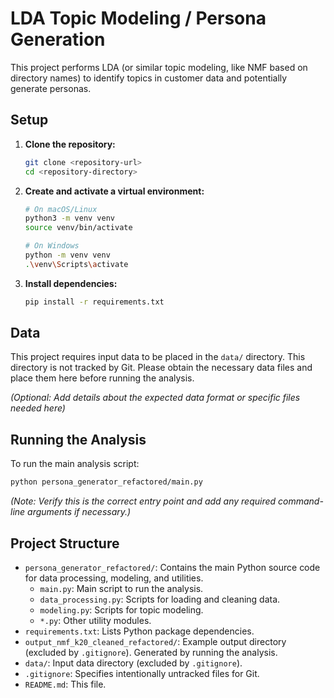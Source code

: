# LDA Topic Modeling / Persona Generation

This project performs LDA (or similar topic modeling, like NMF based on directory names) to identify topics in customer data and potentially generate personas.

## Setup

1.  **Clone the repository:**
    ```bash
    git clone <repository-url>
    cd <repository-directory>
    ```

2.  **Create and activate a virtual environment:**
    ```bash
    # On macOS/Linux
    python3 -m venv venv
    source venv/bin/activate

    # On Windows
    python -m venv venv
    .\venv\Scripts\activate
    ```

3.  **Install dependencies:**
    ```bash
    pip install -r requirements.txt
    ```

## Data

This project requires input data to be placed in the `data/` directory. This directory is not tracked by Git. Please obtain the necessary data files and place them here before running the analysis.

*(Optional: Add details about the expected data format or specific files needed here)*

## Running the Analysis

To run the main analysis script:

```bash
python persona_generator_refactored/main.py
```

*(Note: Verify this is the correct entry point and add any required command-line arguments if necessary.)*

## Project Structure

*   `persona_generator_refactored/`: Contains the main Python source code for data processing, modeling, and utilities.
    *   `main.py`: Main script to run the analysis.
    *   `data_processing.py`: Scripts for loading and cleaning data.
    *   `modeling.py`: Scripts for topic modeling.
    *   `*.py`: Other utility modules.
*   `requirements.txt`: Lists Python package dependencies.
*   `output_nmf_k20_cleaned_refactored/`: Example output directory (excluded by `.gitignore`). Generated by running the analysis.
*   `data/`: Input data directory (excluded by `.gitignore`).
*   `.gitignore`: Specifies intentionally untracked files for Git.
*   `README.md`: This file. 